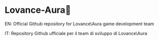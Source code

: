 # Lovance-Aura🍓

EN: Official Github repository for Lovance\Aura game development team

IT: Repository Github ufficiale per il team di sviluppo di Lovance\Aura
